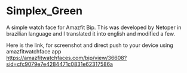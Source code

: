 # Simplex_Green
A simple watch face for Amazfit Bip. This was developed by Netoper in brazilian language and I translated it into english and modified a few.

Here is the link, for screenshot and direct push to your device using amazfitwatchface app</br> 
https://amazfitwatchfaces.com/bip/view/36608?sid=cfc9079e7e4284471c0831e62317586a
